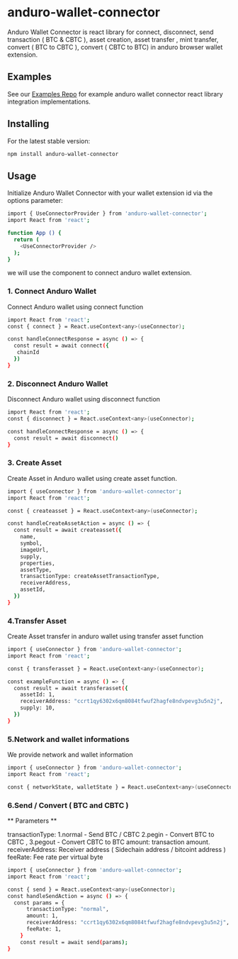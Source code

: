 # anduro-wallet-connector 

Anduro Wallet Connector is react library for connect, disconnect, send transaction ( BTC & CBTC ), asset creation, asset transfer , mint transfer, convert ( BTC to CBTC ), convert ( CBTC to BTC) in anduro browser wallet extension.

## Examples

See our [Examples Repo][examples] for example anduro wallet connector react library integration
implementations.

## Installing

For the latest stable version:

```bash
npm install anduro-wallet-connector
```

[examples]: https://github.com/MarathonDH/anduro-wallet-connector-react/tree/main/example


## Usage

Initialize Anduro Wallet Connector with your wallet extension id via the options parameter:


```bash 
import { UseConnectorProvider } from 'anduro-wallet-connector';
import React from 'react';

function App () {
  return (
    <UseConnectorProvider />
  );
}
```

we will use the <UseConnectorProvider /> component to connect anduro wallet extension.

### 1. Connect Anduro Wallet 

Connect Anduro wallet using connect function 

```bash 
import React from 'react';
const { connect } = React.useContext<any>(useConnector);

const handleConnectResponse = async () => {
  const result = await connect({
   chainId
  })
}
```

### 2. Disconnect Anduro Wallet 

Disconnect Anduro wallet using disconnect function 


```bash 
import React from 'react';
const { disconnect } = React.useContext<any>(useConnector);

const handleConnectResponse = async () => {
  const result = await disconnect()
}
```

### 3. Create Asset 

Create Asset in  Anduro wallet using create asset function.

```bash  
import { useConnector } from 'anduro-wallet-connector';
import React from 'react';

const { createasset } = React.useContext<any>(useConnector);

const handleCreateAssetAction = async () => {
  const result = await createasset({
    name,
    symbol,
    imageUrl,
    supply,
    properties,
    assetType,
    transactionType: createAssetTransactionType,
    receiverAddress,
    assetId,
  })
}
```

### 4.Transfer Asset

Create Asset transfer in anduro wallet using transfer asset function

```bash 
import { useConnector } from 'anduro-wallet-connector';
import React from 'react';

const { transferasset } = React.useContext<any>(useConnector);

const exampleFunction = async () => {
  const result = await transferasset({
    assetId: 1,
    receiverAddress: "ccrt1qy6302x6qm8084tfwuf2hagfe8ndvpevg3u5n2j",
    supply: 10,
  })
}
```

### 5.Network and wallet informations

We provide network and wallet information

```bash
import { useConnector } from 'anduro-wallet-connector';
import React from 'react';

const { networkState, walletState } = React.useContext<any>(useConnector);
```

### 6.Send / Convert  ( BTC and CBTC )

** Parameters **

transactionType: 
  1.normal - Send BTC / CBTC 
  2.pegin - Convert BTC to CBTC , 
  3.pegout - Convert CBTC to BTC 
amount: transaction amount.
receiverAddress: Receiver address ( Sidechain address / bitcoint address )
feeRate: Fee rate per virtual byte


```bash
import { useConnector } from 'anduro-wallet-connector';
import React from 'react';

const { send } = React.useContext<any>(useConnector);
const handleSendAction = async () => {
  const params = {
      transactionType: "normal",
      amount: 1,
      receiverAddress: "ccrt1qy6302x6qm8084tfwuf2hagfe8ndvpevg3u5n2j",
      feeRate: 1,
    }
    const result = await send(params);
}
```

